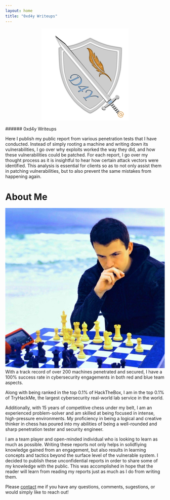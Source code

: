 ```yaml
---
layout: home
title: "0xd4y Writeups"
---
```


<p align="center">
<img src="images/0xd4y-logo-gray-small.png" alt="hi" class="inline"/>
</p>
###### 0xd4y Writeups

Here I publish my public report from various penetration tests that I have conducted. Instead of simply rooting a machine and writing down its vulnerabilities, I go over why exploits worked the way they did, and how these vulnerabilities could be patched. For each report, I go over my thought process as it is insightful to hear how certain attack vectors were identified. This analysis is essential for clients so as to not only assist them in patching vulnerabilities, but to also prevent the same mistakes from happening again. 

# About Me
![Beach Chess](images/beach_chess.jpg#center)
With a track record of over 200 machines penetrated and secured, I have a 100% success rate in cybersecurity engagements in both red and blue team aspects.

Along with being ranked in the top 0.1% of HackTheBox, I am in the top 0.1% of TryHackMe, the largest cybersecurity real-world lab service in the world.

Additionally, with 15 years of competitive chess under my belt, I am an experienced problem-solver and am skilled at being focused in intense, high-pressure environments. My proficiency in being a logical and creative thinker in chess has poured into my abilities of being a well-rounded and sharp penetration tester and security engineer.

I am a team player and open-minded individual who is looking to learn as much as possible. Writing these reports not only helps in solidfiying knowledge gained from an engagement, but also results in learning concepts and tactics beyond the surface level of the vulnerable system. I decided to publish these unconfidential reports in order to share some of my knowledge with the public. This was accomplished in hope that the reader will learn from reading my reports just as much as I do from writing them.  

Please <a href="https://0xd4y.github.io/Writeups/Contact/">contact</a> me if you have any questions, comments, sugestions, or would simply like to reach out!
